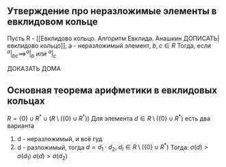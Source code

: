 ## Утверждение про неразложимые элементы в евклидовом кольце
Пусть R - [[Евклидово кольцо. Алгоритм Евклида. Анашкин ДОПИСАТЬ|евклидово кольцо]], a - неразложимый элемент, $b, c \in R$
Тогда, если $^{a}|_{bc} \implies ^{a}|_{b} \ или \ ^{a}|_{c}$

ДОКАЗАТЬ ДОМА

## Основная теорема арифметики в евклидовых кольцах
$R = \{ 0 \} \cup R^* \cup (R \setminus (\{ 0 \} \cup R^*))$
Для элемента $d \in R \setminus (\{ 0 \} \cup R^*)$ есть два варианта
1) d - неразложимый, и всё гуд
2) d - разложимый, тогда
	$d = d_1 \cdot d_2, \ d_I \in R \setminus (\{ 0 \} \cup R^*)$
	Тогда:
	$\sigma(d) > \sigma(d_1)$
	$\sigma(d) > \sigma(d_2)$
